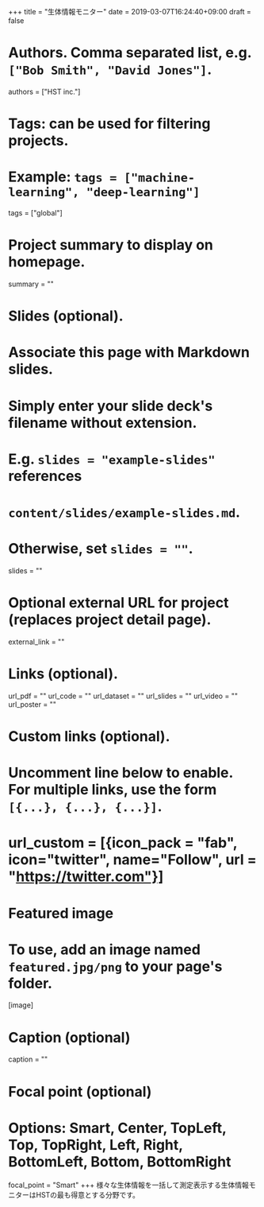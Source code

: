 +++
title = "生体情報モニター"
date = 2019-03-07T16:24:40+09:00
draft = false

# Authors. Comma separated list, e.g. `["Bob Smith", "David Jones"]`.
authors = ["HST inc."]


# Tags: can be used for filtering projects.
# Example: `tags = ["machine-learning", "deep-learning"]`
tags = ["global"]

# Project summary to display on homepage.
summary = ""

# Slides (optional).
#   Associate this page with Markdown slides.
#   Simply enter your slide deck's filename without extension.
#   E.g. `slides = "example-slides"` references 
#   `content/slides/example-slides.md`.
#   Otherwise, set `slides = ""`.
slides = ""

# Optional external URL for project (replaces project detail page).
external_link = ""

# Links (optional).
url_pdf = ""
url_code = ""
url_dataset = ""
url_slides = ""
url_video = ""
url_poster = ""

# Custom links (optional).
#   Uncomment line below to enable. For multiple links, use the form `[{...}, {...}, {...}]`.
# url_custom = [{icon_pack = "fab", icon="twitter", name="Follow", url = "https://twitter.com"}]

# Featured image
# To use, add an image named `featured.jpg/png` to your page's folder. 
[image]
  # Caption (optional)
  caption = ""

  # Focal point (optional)
  # Options: Smart, Center, TopLeft, Top, TopRight, Left, Right, BottomLeft, Bottom, BottomRight
  focal_point = "Smart"
+++
様々な生体情報を一括して測定表示する生体情報モニターはHSTの最も得意とする分野です。

